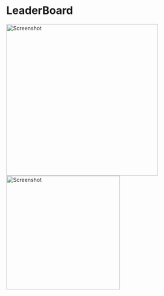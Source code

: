 # LeaderBoard

<p>

<img src="https://raw.githubusercontent.com/tonalmathew/leaderboard/master/ss2.png" width="400" alt="Screenshot">
<img src="https://raw.githubusercontent.com/tonalmathew/leaderboard/master/ss1.png" width="300" alt="Screenshot">
</p>
